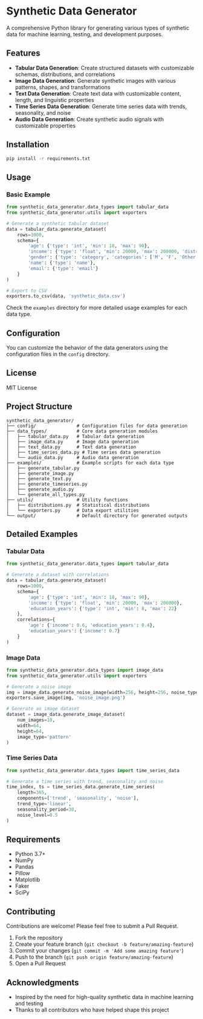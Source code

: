 # Synthetic Data Generator

A comprehensive Python library for generating various types of synthetic data for machine learning, testing, and development purposes.

## Features

- **Tabular Data Generation**: Create structured datasets with customizable schemas, distributions, and correlations
- **Image Data Generation**: Generate synthetic images with various patterns, shapes, and transformations
- **Text Data Generation**: Create text data with customizable content, length, and linguistic properties
- **Time Series Data Generation**: Generate time series data with trends, seasonality, and noise
- **Audio Data Generation**: Create synthetic audio signals with customizable properties

## Installation

```bash
pip install -r requirements.txt
```

## Usage

### Basic Example

```python
from synthetic_data_generator.data_types import tabular_data
from synthetic_data_generator.utils import exporters

# Generate a synthetic tabular dataset
data = tabular_data.generate_dataset(
    rows=1000,
    schema={
        'age': {'type': 'int', 'min': 18, 'max': 90},
        'income': {'type': 'float', 'min': 20000, 'max': 200000, 'distribution': 'normal'},
        'gender': {'type': 'category', 'categories': ['M', 'F', 'Other']},
        'name': {'type': 'name'},
        'email': {'type': 'email'}
    }
)

# Export to CSV
exporters.to_csv(data, 'synthetic_data.csv')
```

Check the `examples` directory for more detailed usage examples for each data type.

## Configuration

You can customize the behavior of the data generators using the configuration files in the `config` directory.

## License

MIT License

## Project Structure

```
synthetic_data_generator/
├── config/               # Configuration files for data generation
├── data_types/           # Core data generation modules
│   ├── tabular_data.py   # Tabular data generation
│   ├── image_data.py     # Image data generation
│   ├── text_data.py      # Text data generation
│   ├── time_series_data.py # Time series data generation
│   └── audio_data.py     # Audio data generation
├── examples/             # Example scripts for each data type
│   ├── generate_tabular.py
│   ├── generate_image.py
│   ├── generate_text.py
│   ├── generate_timeseries.py
│   ├── generate_audio.py
│   └── generate_all_types.py
├── utils/                # Utility functions
│   ├── distributions.py  # Statistical distributions
│   └── exporters.py      # Data export utilities
└── output/               # Default directory for generated outputs
```

## Detailed Examples

### Tabular Data

```python
from synthetic_data_generator.data_types import tabular_data

# Generate a dataset with correlations
data = tabular_data.generate_dataset(
    rows=1000,
    schema={
        'age': {'type': 'int', 'min': 18, 'max': 90},
        'income': {'type': 'float', 'min': 20000, 'max': 200000},
        'education_years': {'type': 'int', 'min': 8, 'max': 22}
    },
    correlations={
        'age': {'income': 0.6, 'education_years': 0.4},
        'education_years': {'income': 0.7}
    }
)
```

### Image Data

```python
from synthetic_data_generator.data_types import image_data
from synthetic_data_generator.utils import exporters

# Generate a noise image
img = image_data.generate_noise_image(width=256, height=256, noise_type='gaussian')
exporters.save_image(img, 'noise_image.png')

# Generate an image dataset
dataset = image_data.generate_image_dataset(
    num_images=10,
    width=64,
    height=64,
    image_type='pattern'
)
```

### Time Series Data

```python
from synthetic_data_generator.data_types import time_series_data

# Generate a time series with trend, seasonality and noise
time_index, ts = time_series_data.generate_time_series(
    length=365,
    components=['trend', 'seasonality', 'noise'],
    trend_type='linear',
    seasonality_period=30,
    noise_level=0.5
)
```

## Requirements

- Python 3.7+
- NumPy
- Pandas
- Pillow
- Matplotlib
- Faker
- SciPy

## Contributing

Contributions are welcome! Please feel free to submit a Pull Request.

1. Fork the repository
2. Create your feature branch (`git checkout -b feature/amazing-feature`)
3. Commit your changes (`git commit -m 'Add some amazing feature'`)
4. Push to the branch (`git push origin feature/amazing-feature`)
5. Open a Pull Request

## Acknowledgments

- Inspired by the need for high-quality synthetic data in machine learning and testing
- Thanks to all contributors who have helped shape this project
